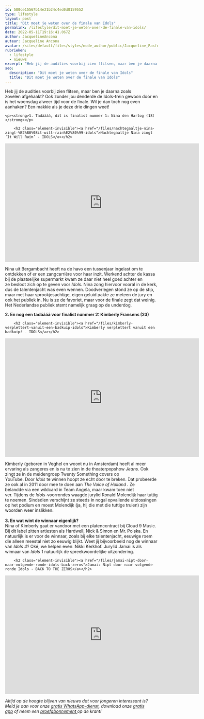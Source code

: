 ```yaml
---
id: 580ce15567b14e21b24c4ed0d0159552
type: lifestyle
layout: post
title: "Dit moet je weten over de finale van Idols"
permalink: /lifestyle/dit-moet-je-weten-over-de-finale-van-idols/
date: 2022-05-11T19:16:41.067Z
author: JacquelineAncona
auteur: Jacqueline Ancona
avatar: /sites/default/files/styles/node_author/public/Jacqueline_Pasfoto.jpg?itok=RPZ_0CZG
rubrieken:
  - lifestyle
  - nieuws
excerpt: "Heb jij de audities voorbij zien flitsen, maar ben je daarna zoals zovelen afgehaakt? Ook zonder jou denderde de Idols-trein gewoon door en is het woensdag alweer tijd voor de finale. Wil je dan toch nog even aanhaken? Een makkie als je deze drie dingen weet!  "
seo:
  description: "Dit moet je weten over de finale van Idols"
  title: "Dit moet je weten over de finale van Idols"
---
```

Heb jij de audities voorbij zien flitsen, maar ben je daarna zoals zovelen afgehaakt? Ook zonder jou denderde de Idols-trein gewoon door en is het woensdag alweer tijd voor de finale. Wil je dan toch nog even aanhaken? Een makkie als je deze drie dingen weet!  

    <p><strong>1. Tadáááá, dit is finalist nummer 1: Nina den Hartog (18)</strong></p>
<p><div class="media media-element-container media-default"><div id="file-19236" class="file file-video file-video-youtube">

        <h2 class="element-invisible"><a href="/files/nachtegaaltje-nina-zingt-%E2%80%98it-will-rain%E2%80%99-idols">Nachtegaaltje Nina zingt ‘It Will Rain’ - IDOLS</a></h2>
    
  
  <div class="content">
    <div class="media-youtube-video media-element file-default media-youtube-1">
  <iframe class="media-youtube-player" width="640" height="390" title="Nachtegaaltje Nina zingt ‘It Will Rain’ - IDOLS" src="https://www.youtube.com/embed/Q2jvl3Ezbtw?wmode=opaque&controls=" name="Nachtegaaltje Nina zingt ‘It Will Rain’ - IDOLS" frameborder="0" allowfullscreen="">Video van Nachtegaaltje Nina zingt ‘It Will Rain’ - IDOLS</iframe>
</div>
  </div>

  
</div>
</div>
<p>Nina uit Bergambacht heeft na de havo een tussenjaar ingelast om te ontdekken of er een zangcarrière voor haar inzit. Werkend achter de kassa bij de plaatselijke supermarkt kwam ze daar niet heel goed achter en ze besloot zich op te geven voor <em>Idols</em>. Nina zong hiervoor vooral in de kerk, dus de talentenjacht was even wennen. Doodverlegen stond ze op de stip, maar met haar sprookjesachtige, eigen geluid pakte ze meteen de jury en ook het publiek in. Nu is ze de favoriet, maar voor de finale zegt dat weinig. Het Nederlandse publiek stemt namelijk graag op de underdog.</p>
<p><strong>2. En nog een tadáááá voor finalist nummer 2: Kimberly Fransens (23)</strong></p>
<p><div class="media media-element-container media-default"><div id="file-19237" class="file file-video file-video-youtube">

        <h2 class="element-invisible"><a href="/files/kimberly-verplettert-vanuit-een-badkuip-idols">Kimberly verplettert vanuit een badkuip! - IDOLS</a></h2>
    
  
  <div class="content">
    <div class="media-youtube-video media-element file-default media-youtube-2">
  <iframe class="media-youtube-player" width="640" height="390" title="Kimberly verplettert vanuit een badkuip! - IDOLS" src="https://www.youtube.com/embed/-fvaEjEzWts?wmode=opaque&controls=" name="Kimberly verplettert vanuit een badkuip! - IDOLS" frameborder="0" allowfullscreen="">Video van Kimberly verplettert vanuit een badkuip! - IDOLS</iframe>
</div>
  </div>

  
</div>
</div>
<p>Kimberly (geboren in Veghel en woont nu in Amsterdam) heeft al meer ervaring als zangeres en is nu te zien in de theaterpopshow <em>Jeans</em>. Ook zingt ze in de meidengroep Twenty Something covers op YouTube. Door <em>Idols </em>te winnen hoopt ze echt door te breken. Dat probeerde ze ook al in 2011 door mee te doen aan <em>The Voice of Holland .</em> Ze belandde<em> </em>via een wildcard in Team Angela, maar kwam toen niet ver. Tijdens de <em>Idols</em>-voorrondes waagde jurylid Ronald Molendijk haar tuttig te noemen. Sindsdien verschijnt ze steeds in nogal opvallende uitdossingen op het podium en moest Molendijk (ja, hij die met die tuttige truien) zijn woorden weer inslikken.<br><br><strong>3. En wat wint de winnaar eigenlijk?</strong><br>Nina of Kimberly gaat er vandoor met een platencontract bij Cloud 9 Music. Bij dit label zitten artiesten als Hardwell, Nick &amp; Simon en Mr. Polska. En natuurlijk is er voor de winnaar, zoals bij elke talentenjacht, eeuwige roem die alleen meestal niet zo eeuwig blijkt. Weet jij bijvoorbeeld nog de winnaar van <em>Idols 4</em>? Oké, we helpen even: Nikki Kerkhof. Jurylid Jamai is als winnaar van<em> Idols 1</em> natuurlijk de spreekwoordelijke uitzondering.</p>
<p><div class="media media-element-container media-default"><div id="file-19238" class="file file-video file-video-youtube">

        <h2 class="element-invisible"><a href="/files/jamai-nipt-door-naar-volgende-ronde-idols-back-zeros">Jamai: Nipt door naar volgende ronde Idols - BACK TO THE ZEROS</a></h2>
    
  
  <div class="content">
    <div class="media-youtube-video media-element file-default media-youtube-3">
  <iframe class="media-youtube-player" width="640" height="390" title="Jamai: Nipt door naar volgende ronde Idols - BACK TO THE ZEROS" src="https://www.youtube.com/embed/fzaBaHEEcRs?wmode=opaque&controls=" name="Jamai: Nipt door naar volgende ronde Idols - BACK TO THE ZEROS" frameborder="0" allowfullscreen="">Video van Jamai: Nipt door naar volgende ronde Idols - BACK TO THE ZEROS</iframe>
</div>
  </div>

  
</div>
</div>
<p><em>Altijd op de hoogte blijven van nieuws dat voor jongeren interessant is? Meld je aan voor onze <a href="/whatsapp">gratis WhatsApp-dienst</a>, download onze <a href="/app">gratis app</a> of neem een <a href="https://abonneren.sevendays.nl/abonneren/abonnementen/ae/artikel">proefabonnement </a>op de krant!</em></p>  
